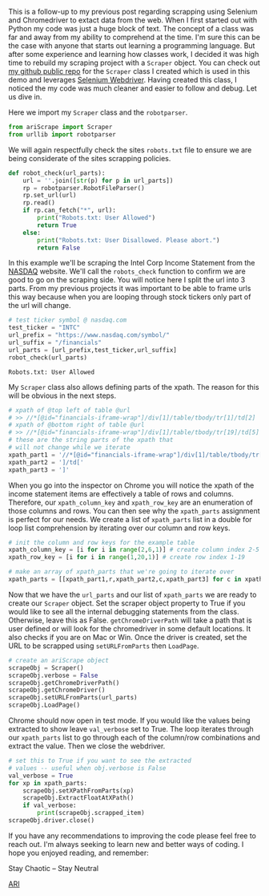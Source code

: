
This is a follow-up to my previous post regarding scrapping using Selenium and Chromedriver to extact data from the web. When I first started out with Python my code was just a huge block of text. The concept of a class was far and away from my ability to comprehend at the time. I'm sure this can be the case with anyone that starts out learning a programming language. But after some experience and learning how classes work, I decided it was high time to rebuild my scraping project with a `Scraper` object. You can check out [my github public repo](https://github.com/virrey/sandbox_public/) for the `Scraper` class I created which is used in this demo and leverages [Selenium Webdriver](https://www.seleniumhq.org/projects/webdriver/). Having created this class, I noticed the my code was much cleaner and easier to follow and debug. Let us dive in.

Here we import my `Scraper` class and the `robotparser`.


```python
from ariScrape import Scraper
from urllib import robotparser 
```

We will again respectfully check the sites `robots.txt` file to ensure we are being considerate of the sites scrapping policies.


```python
def robot_check(url_parts):
    url = ''.join([str(p) for p in url_parts])
    rp = robotparser.RobotFileParser()
    rp.set_url(url)
    rp.read()
    if rp.can_fetch("*", url):
        print("Robots.txt: User Allowed")
        return True
    else:
        print("Robots.txt: User Disallowed. Please abort.")
        return False
```

In this example we'll be scraping the Intel Corp Income Statement from the [NASDAQ](www.nasdaq.com/symbol/INTC) website. We'll call the `robots_check` function to confirm we are good to go on the scraping side. You will notice here I split the url into 3 parts. From my previous projects it was important to be able to frame urls this way because when you are looping through stock tickers only part of the url will change.


```python
# test ticker symbol @ nasdaq.com
test_ticker = "INTC"
url_prefix = "https://www.nasdaq.com/symbol/"
url_suffix = "/financials"
url_parts = [url_prefix,test_ticker,url_suffix]
robot_check(url_parts)
```

    Robots.txt: User Allowed


My `Scraper` class also allows defining parts of the xpath. The reason for this will be obvious in the next steps.


```python
# xpath of @top left of table @url
# >> //*[@id="financials-iframe-wrap"]/div[1]/table/tbody/tr[1]/td[2]
# xpath of @bottom right of table @url
# >> //*[@id="financials-iframe-wrap"]/div[1]/table/tbody/tr[19]/td[5]
# these are the string parts of the xpath that
# will not change while we iterate
xpath_part1 = '//*[@id="financials-iframe-wrap"]/div[1]/table/tbody/tr['
xpath_part2 = ']/td['
xpath_part3 = ']'
```

When you go into the inspector on Chrome you will notice the xpath of the income statement items are effectively a table of rows and columns. Therefore, our `xpath_column_key` and `xpath_row_key` are an enumeration of those columns and rows. You can then see why the `xpath_parts` assignment is perfect for our needs. We create a list of `xpath_parts` list in a double for loop list comprehension by iterating over our column and row keys.


```python
# init the column and row keys for the example table
xpath_column_key = [i for i in range(2,6,1)] # create column index 2-5
xpath_row_key = [i for i in range(1,20,1)] # create row index 1-19

# make an array of xpath_parts that we're going to iterate over
xpath_parts = [[xpath_part1,r,xpath_part2,c,xpath_part3] for c in xpath_column_key for r in xpath_row_key]
```

Now that we have the `url_parts` and our list of `xpath_parts` we are ready to create our `Scraper` object. Set the scraper object property to True if you would like to see all the internal debugging statements from the class. Otherwise, leave this as False. `getChromeDriverPath` will take a path that is user defined or will look for the chromedriver in some default locations. It also checks if you are on Mac or Win. Once the driver is created, set the URL to be scrapped using `setURLFromParts` then `LoadPage`.


```python
# create an ariScrape object
scrapeObj = Scraper()
scrapeObj.verbose = False
scrapeObj.getChromeDriverPath()
scrapeObj.getChromeDriver()
scrapeObj.setURLFromParts(url_parts)
scrapeObj.LoadPage()
```

Chrome should now open in test mode. If you would like the values being extracted to show leave `val_verbose` set to True. The loop iterates through our `xpath_parts` list to go through each of the column/row combinations and extract the value. Then we close the webdriver.


```python
# set this to True if you want to see the extracted
# values -- useful when obj.verbose is False
val_verbose = True
for xp in xpath_parts:
    scrapeObj.setXPathFromParts(xp)
    scrapeObj.ExtractFloatAtXPath()
    if val_verbose:
        print(scrapeObj.scrapped_item)
scrapeObj.driver.close()
```

If you have any recommendations to improving the code please feel free to reach out. I'm always seeking to learn new and better ways of coding. I hope you enjoyed reading, and remember:

Stay Chaotic – Stay Neutral

[ARI](mailto:ari.virrey@gmail.com)
